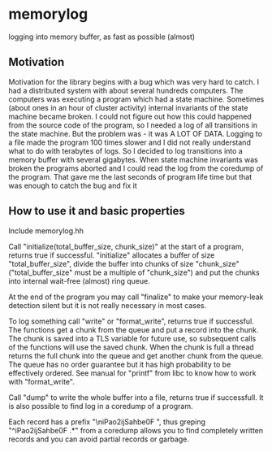 # memorylog
logging into memory buffer, as fast as possible (almost)

## Motivation
Motivation for the library begins with a bug which was very hard to catch. I had a distributed system with about several hundreds computers. The computers was executing a program which had a state machine. Sometimes (about ones in an hour of cluster activity) internal invariants of the state machine became broken. I could not figure out how this could happened from the source code of the program, so I needed a log of all transitions in the state machine. But the problem was - it was A LOT OF DATA. Logging to a file made the program 100 times slower and I did not really understand what to do with terabytes of logs. So I decided to log transitions into a memory buffer with several gigabytes. When state machine invariants was broken the programs aborted and I could read the log from the coredump of the program. That gave me the last seconds of program life time but that was enough to catch the bug and fix it

## How to use it and basic properties
Include memorylog.hh

Call "initialize(total_buffer_size, chunk_size)" at the start of a program, returns true if successful. "initialize" allocates a buffer of size "total_buffer_size", divide the buffer into chunks of size "chunk_size" ("total_buffer_size" must be a multiple of "chunk_size") and put the chunks into internal wait-free (almost) ring queue.

At the end of the program you may call "finalize" to make your memory-leak detection silent but it is not really necessary in most cases.

To log something call "write" or "format_write", returns true if successful. The functions get a chunk from the queue and put a record into the chunk. The chunk is saved into a TLS variable for future use, so subsequent calls of the functions will use the saved chunk. When the chunk is full a thread returns the full chunk into the queue and get another chunk from the queue. The queue has no order guarantee but it has high probability to be effectively ordered. See manual for "printf" from libc to know how to work with "format_write".

Call "dump" to write the whole buffer into a file, returns true if successfull. It is also possible to find log in a coredump of a program.

Each record has a prefix "\\niPao2ijSahbe0F ", thus greping "^iPao2ijSahbe0F .\*" from a coredump allows you to find completely written records and you can avoid partial records or garbage.
